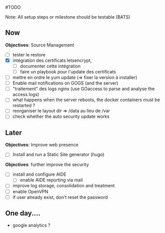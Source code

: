 #TODO


Note: All setup steps or milestone should be testable (BATS)

## Now

**Objectives**: Source Management
- [ ] tester le restore
- [x] intégration des certificats letsencrypt,
   - [ ] documenter cette intégration
   - [ ] faire un playbook pour l'update des certificats
- [ ] mettre en ordre le yum update (=> fixer la version à installer)
- [ ] Enable mail notifications on GOGS (and the server)
- [ ] "traitement" des logs nginx (use GOaccess to parse and analyse the access logs)
- [ ] what happens when the server reboots, the docker containers must be restarted ?
- [ ] reorganiser le layout dir => /data au lieu de /var
- [ ] check whether the auto security update works

## Later

**Objectives**: Improve web presence
- [ ] Install and run a Static Site generator (hugo)


**Objectives**: further improve the security

- [ ] install and configure AIDE
    - [ ] enable AIDE reporting via mail
- [ ] improve log storage, consolidation and treatment
- [ ] enable OpenVPN
- [ ] if user already exist, don't reset the password

## One day....
- google analytics ?



